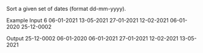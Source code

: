 Sort a given set of dates (format dd-mm-yyyy).

Example
Input
6
06-01-2021
13-05-2021
27-01-2021
12-02-2021
06-01-2020
25-12-0002

Output
25-12-0002
06-01-2020
06-01-2021
27-01-2021
12-02-2021
13-05-2021
